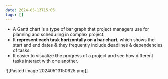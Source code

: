 ```yaml
---
date: 2024-05-13T15:05
tags: []
---
```

- A Gantt chart is a type of bar graph that project managers use for planning and scheduling  in complex project.
- It **represent each task horizontally on a bar chart**, which shows the start and end dates & they frequently include deadlines & dependencies of tasks.
- It easier to visualize the progress of a project and see how different tasks interact with one another. 

![[Pasted image 20240513150625.png]]